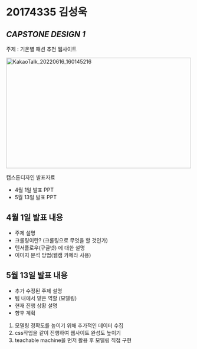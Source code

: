 # 20174335 김성욱
## _CAPSTONE DESIGN 1_


주제 : 기온별 패션 추천 웹사이트

<img width="501" alt="KakaoTalk_20220616_160145216" src="https://user-images.githubusercontent.com/96335258/174012246-9188539f-2ebc-448a-93a4-9b0422f6a4e0.png"
     width = "300" height = "300"/>


캡스톤디자인 발표자료 

- 4월 1일 발표 PPT
- 5월 13일 발표 PPT

## 4월 1일 발표 내용

- 주제 설명
- 크롤링이란? (크롤링으로 무엇을 할 것인가)
- 텐서플로우(구글넷) 에 대한 설명
- 이미지 분석 방법(웹캠 카메라 사용)


## 5월 13일 발표 내용


- 추가 수정된 주제 설명
- 팀 내에서 맡은 역할 (모델링)
- 현재 진행 상황 설명
- 향후 계획
 1. 모델링 정확도를 높이기 위해 추가적인 데이터 수집
 2. css작업을 같이 진행하여 웹사이트 완성도 높이기
 3. teachable machine을 먼저 활용 후 모델링 직접 구현












